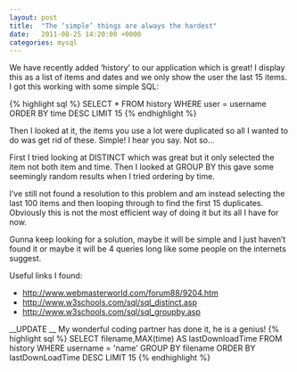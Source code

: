 ```yaml
---
layout: post
title:  "The ‘simple’ things are always the hardest"
date:   2011-08-25 14:20:00 +0000
categories: mysql
---
```


We have recently added ‘history’ to our application which is great!
I display this as a list of items and dates and we only show the user the last 15 items. I got this working with some simple SQL:

{% highlight sql %}
    SELECT * FROM history WHERE user = username ORDER BY time DESC LIMIT 15
{% endhighlight %}

Then I looked at it, the items you use a lot were duplicated so all I wanted to do was get rid of these. Simple! I hear you say. Not so…

First I tried looking at DISTINCT which was great but it only selected the item not both item and time. Then I looked at GROUP BY this gave some seemingly random results when I tried ordering by time.

I’ve still not found a resolution to this problem and am instead selecting the last 100 items and then looping through to find the first 15 duplicates. Obviously this is not the most efficient way of doing it but its all I have for now.

Gunna keep looking for a solution, maybe it will be simple and I just haven’t found it or maybe it will be 4 queries long like some people on the internets suggest.

Useful links I found:

* http://www.webmasterworld.com/forum88/9204.htm
* http://www.w3schools.com/sql/sql_distinct.asp
* http://www.w3schools.com/sql/sql_groupby.asp

__UPDATE
__
My wonderful coding partner has done it, he is a genius!
{% highlight sql %}
    SELECT filename,MAX(time) AS lastDownloadTime FROM history
    WHERE username = 'name'
    GROUP BY filename
    ORDER BY lastDownLoadTime DESC
    LIMIT 15
{% endhighlight %}
